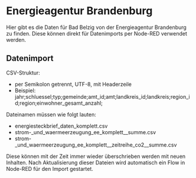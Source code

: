 # Energieagentur Brandenburg

Hier gibt es die Daten für Bad Belzig von der Energieagentur Brandenburg zu finden. Diese können direkt für Datenimports per Node-RED verwendet werden.

## Datenimport

CSV-Struktur:

- per Semikolon getrennt, UTF-8, mit Headerzeile
- Beispiel: jahr;schluessel;typ;gemeinde;amt_id;amt;landkreis_id;landkreis;region_id;region;einwohner_gesamt_anzahl;

Dateinamen müssen wie folgt lauten:

- energiesteckbrief_daten_komplett.csv
- strom-_und_waermeerzeugung_ee_komplett__summe.csv
- strom-_und_waermeerzeugung_ee_komplett__zeitreihe_co2__summe.csv

Diese können mit der Zeit immer wieder überschrieben werden mit neuen Inhalten. Nach Aktualisierung dieser Dateien wird automatisch ein Flow in Node-RED für den Import gestartet.
